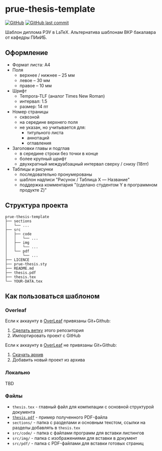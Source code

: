 # prue-thesis-template
[![GitHub](https://img.shields.io/github/license/oogl/prue-thesis-template?label=license)](https://github.com/oogl/prue-thesis-template/blob/master/LICENSE)
[![GitHub last commit](https://img.shields.io/github/last-commit/oogl/prue-thesis-template)](https://github.com/oogl/prue-thesis-template/commits/master)

Шаблон диплома РЭУ в LaTeX. Альтернатива шаблонам ВКР бакалавра от кафедры ПИиИБ.

## Оформление

* Формат листа: А4
* Поля
    * верхнее / нижнее – 25 мм
    * левое – 30 мм
    * правое – 10 мм
* Шрифт
    * Tempora-TLF (аналог Times New Roman)
    * интервал: 1.5
    * размер: 14 пт
* Номер страницы
    * сквозной
    * на середине верхнего поля
    * не указан, но учитывается для:
        * титульного листа
        * аннотаций
        * оглавления
* Заголовки главы и подглав
    * в середине строки без точки в конце
    * более крупный шрифт
    * двухкратный междуабзацный интервал сверху / снизу (18пт)
* Таблицы и рисунки
    * последовательно пронумерованы
    * шаблон надписи "Рисунок / Таблица X — Название"
    * поддержка комментария "(сделано студентом Y в программном продукте Z)"

## Структура проекта

```
prue-thesis-template
├── sections
│   └── ...
├── src
│   ├── code
│   │   └── ...
│   ├── img
│   │   └── ...
│   └── pdf
│       └── ...
├── LICENCE
├── prue-thesis.sty
├── README.md
├── thesis.pdf
├── thesis.tex
└── YOUR-DATA.tex
```

## Как пользоваться шаблоном

### Overleaf
Если к аккаунту в [OverLeaf](https://www.overleaf.com) привязаны Git+Github:
1. [Сделать ветку](https://github.com/oogl/prue-thesis-template/fork) этого репозитория
2. Импортировать проект с GitHub

Если к аккаунту в [OverLeaf](https://www.overleaf.com) не привязаны Git+Github:
1. [Скачать архив](https://github.com/oogl/prue-thesis-template/archive/master.zip)
2. Добавить новый проект из архива

### Локально
TBD

### Файлы
* `thesis.tex` - главный файл для компилации с основной структурой документа
* [`thesis.pdf`](https://github.com/oogl/prue-thesis-template/blob/master/thesis.pdf) - пример полученного PDF-файла
* `sections/` - папка с разделами и основным текстом, ссылки на разделы добавлять в `thesis.tex`
* `src/code/` - папка с файлами программ для вставки листингов
* `src/img/` - папка с изображениями для вставки в документ
* `src/pdf/` - папка с PDF-файлами для вставки готовых страниц